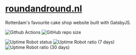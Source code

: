# [roundandround.nl](https://roundandround.nl)
Rotterdam's favourite cake shop website built with GatsbyJS.

![Github Actions](https://github.com/xmflsct/roundandround.github.io/workflows/Publish%20roundandround.nl/badge.svg) ![GitHub repo size](https://img.shields.io/github/repo-size/xmflsct/roundandround.github.io)

![Uptime Robot status](https://img.shields.io/uptimerobot/status/m780577454-9817d4be89f6f4adeab200d4) ![Uptime Robot ratio (7 days)](https://img.shields.io/uptimerobot/ratio/7/m780577454-9817d4be89f6f4adeab200d4) ![Uptime Robot ratio (30 days)](https://img.shields.io/uptimerobot/ratio/m780577454-9817d4be89f6f4adeab200d4)
